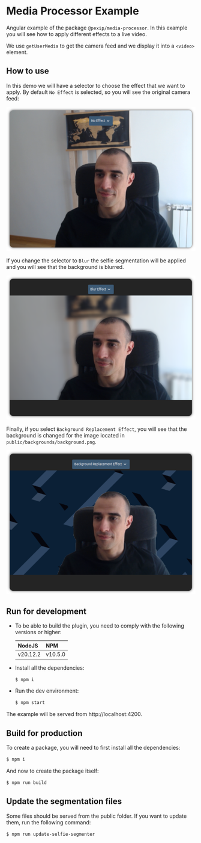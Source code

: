 # Media Processor Example

Angular example of the package `@pexip/media-processor`. In this example you will see how to apply different effects to a
live video.

We use `getUserMedia` to get the camera feed and we display it into a `<video>` element.

## How to use

In this demo we will have a selector to choose the effect that we want to apply. By default `No Effect` is selected, so
you will see the original camera feed:

<div align='center'>

![none](./images/none.png)

</div>

If you change the selector to `Blur` the selfie segmentation will be applied and you will see that the background is
blurred.

<div align='center'>

![blur](./images/blur.png)

</div>

Finally, if you select `Background Replacement Effect`, you will see that the background is changed for the image
located in `public/backgrounds/background.png`.

<div align='center'>

![background](./images/background.png)

</div>

## Run for development

- To be able to build the plugin, you need to comply with the following versions or higher:

  | NodeJS   | NPM     |
  | -------- | ------- |
  | v20.12.2 | v10.5.0 |

- Install all the dependencies:

  ```bash
  $ npm i
  ```

- Run the dev environment:

  ```bash
  $ npm start
  ```

The example will be served from http://localhost:4200.

## Build for production

To create a package, you will need to first install all the dependencies:

```bash
$ npm i
```

And now to create the package itself:

```bash
$ npm run build
```

## Update the segmentation files

Some files should be served from the public folder. If you want to update them, run the following command:

```
$ npm run update-selfie-segmenter
```
